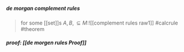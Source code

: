 ##### ***de morgan complement rules***
>for some [[set]]s $A, B, \subseteq M:$![[complement rules raw1]]
#calcrule #theorem 
##### **proof:** [[de morgen rules Proof]]  
